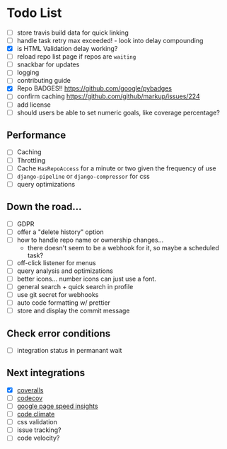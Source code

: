 # Todo List

- [ ] store travis build data for quick linking
- [ ] handle task retry max exceeded! - look into delay compounding
- [x] is HTML Validation delay working?
- [ ] reload repo list page if repos are `waiting`
- [ ] snackbar for updates
- [ ] logging
- [ ] contributing guide
- [x] Repo BADGES!! https://github.com/google/pybadges
 - [ ] confirm caching https://github.com/github/markup/issues/224
- [ ] add license
- [ ] should users be able to set numeric goals, like coverage percentage?

## Performance

- [ ] Caching
- [ ] Throttling
- [ ] Cache `HasRepoAccess` for a minute or two given the frequency of use
- [ ] `django-pipeline` or `django-compressor` for css
- [ ] query optimizations

## Down the road...

- [ ] GDPR
 - [ ] offer a "delete history" option
- [ ] how to handle repo name or ownership changes...
    - there doesn't seem to be a webhook for it, so maybe a scheduled task?
- [ ] off-click listener for menus
- [ ] query analysis and optimizations
- [ ] better icons... number icons can just use a font.
- [ ] general search + quick search in profile
- [ ] use git secret for webhooks
- [ ] auto code formatting w/ prettier
- [ ] store and display the commit message

## Check error conditions
- [ ] integration status in permanant wait

## Next integrations
- [x] [coveralls](https://docs.coveralls.io/api-introduction)
- [ ] [codecov](https://docs.codecov.io/reference#section-get-a-single-commit)
- [ ] [google page speed insights](https://developers.google.com/speed/docs/insights/v4/getting-started)
- [ ] [code climate](https://developer.codeclimate.com/#repositories)
- [ ] css validation
- [ ] issue tracking?
- [ ] code velocity?
